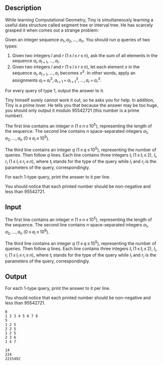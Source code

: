 ## Description

<div><p>While learning Computational Geometry, Tiny is simultaneously learning a useful data structure called segment tree or interval tree. He has scarcely grasped it when comes out a strange problem:</p><p>Given an integer sequence <span class="tex-span"><i>a</i><sub class="lower-index">1</sub>, <i>a</i><sub class="lower-index">2</sub>, ..., <i>a</i><sub class="lower-index"><i>n</i></sub></span>. You should run <span class="tex-span"><i>q</i></span> queries of two types:</p><ol> <li> Given two integers <span class="tex-span"><i>l</i></span> and <span class="tex-span"><i>r</i></span> (<span class="tex-span">1 ≤ <i>l</i> ≤ <i>r</i> ≤ <i>n</i></span>), ask the sum of all elements in the sequence <span class="tex-span"><i>a</i><sub class="lower-index"><i>l</i></sub>, <i>a</i><sub class="lower-index"><i>l</i> + 1</sub>, ..., <i>a</i><sub class="lower-index"><i>r</i></sub></span>. </li><li> Given two integers <span class="tex-span"><i>l</i></span> and <span class="tex-span"><i>r</i></span> (<span class="tex-span">1 ≤ <i>l</i> ≤ <i>r</i> ≤ <i>n</i></span>), let each element <span class="tex-span"><i>x</i></span> in the sequence <span class="tex-span"><i>a</i><sub class="lower-index"><i>l</i></sub>, <i>a</i><sub class="lower-index"><i>l</i> + 1</sub>, ..., <i>a</i><sub class="lower-index"><i>r</i></sub></span> becomes <span class="tex-span"><i>x</i><sup class="upper-index">3</sup></span>. In other words, apply an assignments <span class="tex-span"><i>a</i><sub class="lower-index"><i>l</i></sub> = <i>a</i><sub class="lower-index"><i>l</i></sub><sup class="upper-index">3</sup>, <i>a</i><sub class="lower-index"><i>l</i> + 1</sub> = <i>a</i><sub class="lower-index"><i>l</i> + 1</sub><sup class="upper-index">3</sup>, ..., <i>a</i><sub class="lower-index"><i>r</i></sub> = <i>a</i><sub class="lower-index"><i>r</i></sub><sup class="upper-index">3</sup></span>. </li></ol><p>For every query of type 1, output the answer to it.</p><p>Tiny himself surely cannot work it out, so he asks you for help. In addition, Tiny is a prime lover. He tells you that because the answer may be too huge, you should only output it modulo <span class="tex-span">95542721</span> (this number is a prime number).</p></div><div class="input-specification"><p>The first line contains an integer <span class="tex-span"><i>n</i></span> (<span class="tex-span">1 ≤ <i>n</i> ≤ 10<sup class="upper-index">5</sup></span>), representing the length of the sequence. The second line contains <span class="tex-span"><i>n</i></span> space-separated integers <span class="tex-span"><i>a</i><sub class="lower-index">1</sub>, <i>a</i><sub class="lower-index">2</sub>, ..., <i>a</i><sub class="lower-index"><i>n</i></sub></span> (<span class="tex-span">0 ≤ <i>a</i><sub class="lower-index"><i>i</i></sub> ≤ 10<sup class="upper-index">9</sup></span>).</p><p>The third line contains an integer <span class="tex-span"><i>q</i></span> (<span class="tex-span">1 ≤ <i>q</i> ≤ 10<sup class="upper-index">5</sup></span>), representing the number of queries. Then follow <span class="tex-span"><i>q</i></span> lines. Each line contains three integers <span class="tex-span"><i>t</i><sub class="lower-index"><i>i</i></sub></span> (<span class="tex-span">1 ≤ <i>t</i><sub class="lower-index"><i>i</i></sub> ≤ 2</span>), <span class="tex-span"><i>l</i><sub class="lower-index"><i>i</i></sub></span>, <span class="tex-span"><i>r</i><sub class="lower-index"><i>i</i></sub></span> (<span class="tex-span">1 ≤ <i>l</i><sub class="lower-index"><i>i</i></sub> ≤ <i>r</i><sub class="lower-index"><i>i</i></sub> ≤ <i>n</i></span>), where <span class="tex-span"><i>t</i><sub class="lower-index"><i>i</i></sub></span> stands for the type of the query while <span class="tex-span"><i>l</i><sub class="lower-index"><i>i</i></sub></span> and <span class="tex-span"><i>r</i><sub class="lower-index"><i>i</i></sub></span> is the parameters of the query, correspondingly.</p></div><div class="output-specification"><p>For each 1-type query, print the answer to it per line.</p><p>You should notice that each printed number should be non-negative and less than <span class="tex-span">95542721</span>.</p></div>

## Input

<p>The first line contains an integer <span class="tex-span"><i>n</i></span> (<span class="tex-span">1 ≤ <i>n</i> ≤ 10<sup class="upper-index">5</sup></span>), representing the length of the sequence. The second line contains <span class="tex-span"><i>n</i></span> space-separated integers <span class="tex-span"><i>a</i><sub class="lower-index">1</sub>, <i>a</i><sub class="lower-index">2</sub>, ..., <i>a</i><sub class="lower-index"><i>n</i></sub></span> (<span class="tex-span">0 ≤ <i>a</i><sub class="lower-index"><i>i</i></sub> ≤ 10<sup class="upper-index">9</sup></span>).</p><p>The third line contains an integer <span class="tex-span"><i>q</i></span> (<span class="tex-span">1 ≤ <i>q</i> ≤ 10<sup class="upper-index">5</sup></span>), representing the number of queries. Then follow <span class="tex-span"><i>q</i></span> lines. Each line contains three integers <span class="tex-span"><i>t</i><sub class="lower-index"><i>i</i></sub></span> (<span class="tex-span">1 ≤ <i>t</i><sub class="lower-index"><i>i</i></sub> ≤ 2</span>), <span class="tex-span"><i>l</i><sub class="lower-index"><i>i</i></sub></span>, <span class="tex-span"><i>r</i><sub class="lower-index"><i>i</i></sub></span> (<span class="tex-span">1 ≤ <i>l</i><sub class="lower-index"><i>i</i></sub> ≤ <i>r</i><sub class="lower-index"><i>i</i></sub> ≤ <i>n</i></span>), where <span class="tex-span"><i>t</i><sub class="lower-index"><i>i</i></sub></span> stands for the type of the query while <span class="tex-span"><i>l</i><sub class="lower-index"><i>i</i></sub></span> and <span class="tex-span"><i>r</i><sub class="lower-index"><i>i</i></sub></span> is the parameters of the query, correspondingly.</p>

## Output

<p>For each 1-type query, print the answer to it per line.</p><p>You should notice that each printed number should be non-negative and less than <span class="tex-span">95542721</span>.</p>





```input1
8
1 2 3 4 5 6 7 8
5
1 2 5
2 2 5
1 2 5
2 3 6
1 4 7

```




```output1
14
224
2215492

```


